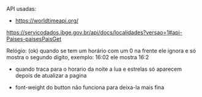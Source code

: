 
API usadas: 
 - https://worldtimeapi.org/

 https://servicodados.ibge.gov.br/api/docs/localidades?versao=1#api-Paises-paisesPaisGet




Relógio:
  (ok) quando se tem um horário com um 0 na frente ele ignora e só mostra o segundo digito, exemplo: 16:02 ele mostra 16:2

  - quando traca para o horario da noite a lua e estrelas só aparecem depois de atualizar a pagina

  - font-weight do button não funciona para deixa-la mais fina